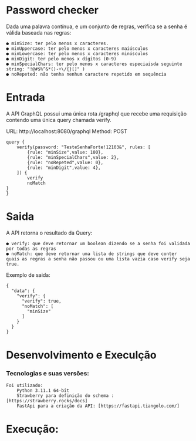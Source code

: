 
# Password checker

Dada uma palavra contínua, e um conjunto de regras, verifica se a senha é válida
baseada nas regras:

    ● minSize: ter pelo menos x caracteres.
    ● minUppercase: ter pelo menos x caracteres maiúsculos
    ● minLowercase: ter pelo menos x caracteres minúsculos
    ● minDigit: ter pelo menos x dígitos (0-9)
    ● minSpecialChars: ter pelo menos x caracteres especiaisda seguinte string: "!@#$%^&*()-+\/{}[]" )
    ● noRepeted: não tenha nenhum caractere repetido em sequência

# Entrada

A API GraphQL possui uma única rota /graphql que recebe uma requisição contendo uma única query chamada verify.

URL: http://localhost:8080/graphql
Method: POST
```
query {
	verify(password: "TesteSenhaForte!12103&", rules: [
		{rule: "minSize",value: 100},
		{rule: "minSpecialChars",value: 2},
		{rule: "noRepeted",value: 0},
		{rule: "minDigit",value: 4},
	]) {
		verify
		noMatch
}
}
```
# Saida

A API retorna o resultado da Query:

    ● verify: que deve retornar um boolean dizendo se a senha foi validada por todas as regras
    ● noMatch: que deve retornar uma lista de strings que deve conter quais as regras a senha não passou ou uma lista vazia caso verify seja true.

Exemplo de saida:

```
{
  "data": {
    "verify": {
      "verify": true,
      "noMatch": [
        "minSize"
      ]
    }
  }
}
```

# Desenvolvimento e Execulção

### Tecnologias e suas versões:
    Foi utilizado:
        Python 3.11.1 64-bit
        Strawberry para definição do schema : [https://strawberry.rocks/docs]
        FastApi para a criação da API: [https://fastapi.tiangolo.com/]

# Execução:

    



